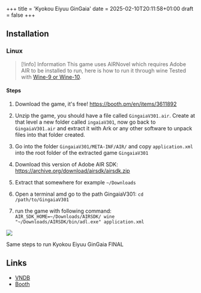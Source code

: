 +++
title = 'Kyokou Eiyuu GinGaia'
date = 2025-02-10T20:11:58+01:00
draft = false
+++

## Installation

### Linux

> [!info] Information
> This game uses AIRNovel which requires Adobe AIR to be installed to run, here is how to run it through wine
> Tested with [Wine-9 or Wine-10](/linux/adding-wine-versions).


#### Steps

1. Download the game, it's free! https://booth.pm/en/items/3611892

2. Unzip the game, you should have a file called `GingaiaV301.air`. Create at that level a new folder called `ingaiaV301`, now go back to `GingaiaV301.air` and extract it with Ark or any other software to unpack files into that folder created.

3. Go into the folder `GingaiaV301/META-INF/AIR/` and copy `application.xml` into the root folder of the extracted game `GingaiaV301`

4. Download this version of Adobe AIR SDK: https://archive.org/download/airsdk/airsdk.zip

5. Extract that somewhere for example `~/Downloads`

6. Open a terminal amd go to the path GingaiaV301: `cd /path/to/GingaiaV301`

7. run the game with following command: `AIR_SDK_HOME=~/Downloads/AIRSDK/ wine "~/Downloads/AIRSDK/bin/adl.exe" application.xml`

![](https://i.imgur.com/57LWEtC.png)

Same steps to run Kyokou Eiyuu GinGaia FINAL

## Links

* [VNDB](https://vndb.org/v31205)
* [Booth](https://booth.pm/en/items/3611892)
